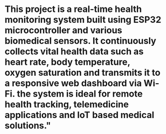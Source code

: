 # This project is a real-time health monitoring system built using ESP32 microcontroller and various biomedical sensors. It continuously collects vital health data such as heart rate, body temperature, oxygen saturation and transmits it to a responsive web dashboard via Wi-Fi. the system is ideal for remote health tracking, telemedicine applications and IoT based medical solutions." 
